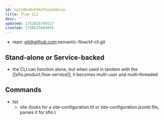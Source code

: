 ```yaml
---
id: ny1idkv8vh3ko7nzxxhbciw
title: flow CLI
desc: ''
updated: 1752026760517
created: 1730525984955
---
```


- repo: git@github.com:semantic-flow/sf-cli.git

## Stand-alone or Service-backed

- the CLI can function alone, but when used in tandem with the [[sflo.product.flow-service]], it becomes multi-user and multi-threaded

## Commands

- list
  - site (looks for a site-configuration.ttl or site-configuration.jsonld file, parses it for sflo:)